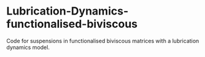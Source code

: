 # Lubrication-Dynamics-functionalised-biviscous
Code for suspensions in functionalised biviscous matrices with a lubrication dynamics model.
